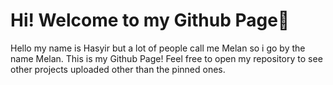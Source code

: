 # Hi! Welcome to my Github Page👋
Hello my name is Hasyir but a lot of people call me Melan so i go by the name Melan. This is my Github Page! Feel free to open my repository to see other projects uploaded other than the pinned ones.
<!--
**HasyirMelanGenrex/HasyirMelanGenrex** is a ✨ _special_ ✨ repository because its `README.md` (this file) appears on your GitHub profile.

Here are some ideas to get you started:

- 🔭 I’m currently working on ...
- 🌱 I’m currently learning ...
- 👯 I’m looking to collaborate on ...
- 🤔 I’m looking for help with ...
- 💬 Ask me about ...
- 📫 How to reach me: ...
- 😄 Pronouns: ...
- ⚡ Fun fact: ...
-->
